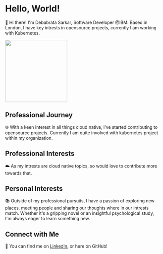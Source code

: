 # Hello, World!

👋 Hi there! I'm Debabrata Sarkar, Software Developer @IBM. Based in London, I have key intrests in opensource projects, currently I am working with Kubernetes.

<a href="https://github.com/anuraghazra/github-readme-stats">
  <img height=200 align="center" src="https://github-readme-stats.vercel.app/api?username=sarkar-deb&show_icons=true&theme=transparent" />
</a>

## Professional Journey
🌐 With a keen interest in all things cloud native, I've started contributing to opensource projects. Currently I am quite involved with kubernetes project within my organization.   

## Professional Interests
☁️ As my intrests are cloud native topics, so would love to contribute more towards that.

## Personal Interests
📚 Outside of my professional pursuits, I have a passion of exploring new places, meeting people and sharing our thoughts where in our intrests match. Whether it's a gripping novel or an insightful psychological study, I'm always eager to learn something new.


## Connect with Me
🔗 You can find me on [LinkedIn](https://www.linkedin.com/in/debabrata-sarkar-8916a452/), or here on GitHub! 
